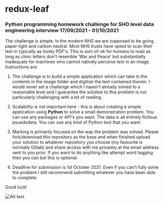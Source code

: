 # redux-leaf
### Python programming homework challenge for SHO level data engineering interview 17/09/2021 - 01/10/2021

The challenge is simple. In the modern NHS we are supposed to be going paper-light and carbon neutral. Most NHS trusts have opted to scan their text in typically as lovely PDF's. This is sort-of-ok for humans to read as long as clinic letters don't resemble 'War and Peace' but substantially inadequate for machines who cannot natively perceive text in an image. Instructions are:

1) The challenge is to build a simple application which can take in the contents in the image folder and digitize the text contained therein. I would never set a challenge which I haven't already solved to a reasonable level and I guarantee the solution to this problem is not particularly challenging with a bit of reading. 

2) Scalability is not important here - this is about creating a simple application using **Python** to solve a small demonstration problem. You can use any packages or API's you want. The data is all entirely fictious psuedodata. You can use any kind of Python tool that you want.

3) Marking is primarily focused on the way the problem was solved. Please fork/download this repository as the base and when finished upload your solution to whatever repository you choose (my favourite is normally Gitlab) and share access with me privately at the email address sent to you prior. If you want to do anything like attempt word tagging then you can but this is optional.

4) Deadline for submission is 1st October 2021. Even if you can't fully solve the problem I still recommend submitting whatever you have been able to complete.

Good luck!

![Alt text](https://pixy.org/src/480/4800346.jpg "Hint: I used Tesseract but you don't have to.")
